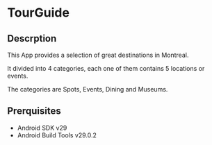 # TourGuide
## Descrption 

This App provides a selection of great destinations in Montreal.

It divided into 4 categories, each one of them contains 5 locations or events.

The categories are Spots, Events, Dining and Museums.

## Prerquisites 

* Android SDK v29
* Android Build Tools v29.0.2

